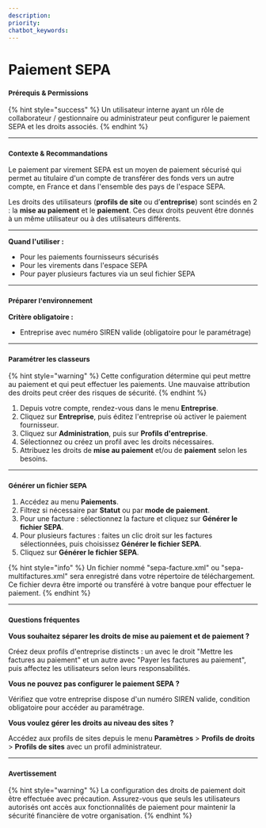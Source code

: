 ```yaml
---
description: 
priority: 
chatbot_keywords: 
---
```


# Paiement SEPA

### <sup>**Prérequis & Permissions**</sup>

{% hint style="success" %}
Un utilisateur interne ayant un rôle de collaborateur / gestionnaire ou administrateur peut configurer le paiement SEPA et les droits associés.
{% endhint %}

***

### <sup>**Contexte & Recommandations**</sup>

Le paiement par virement SEPA est un moyen de paiement sécurisé qui permet au titulaire d'un compte de transférer des fonds vers un autre compte, en France et dans l'ensemble des pays de l'espace SEPA.

Les droits des utilisateurs (**profils de site** ou d’**entreprise**) sont scindés en 2 : la **mise au paiement** et le **paiement**. Ces deux droits peuvent être donnés à un même utilisateur ou à des utilisateurs différents.

***

**Quand l'utiliser :**

* Pour les paiements fournisseurs sécurisés
* Pour les virements dans l'espace SEPA
* Pour payer plusieurs factures via un seul fichier SEPA

***

### <sup>**Préparer l'environnement**</sup>

**Critère obligatoire :**

* Entreprise avec numéro SIREN valide (obligatoire pour le paramétrage)

***

### <sup>**Paramétrer les classeurs**</sup>

{% hint style="warning" %}
Cette configuration détermine qui peut mettre au paiement et qui peut effectuer les paiements. Une mauvaise attribution des droits peut créer des risques de sécurité.
{% endhint %}

1. Depuis votre compte, rendez-vous dans le menu **Entreprise**.
2. Cliquez sur **Entreprise**, puis éditez l'entreprise où activer le paiement fournisseur.
3. Cliquez sur **Administration**, puis sur **Profils d'entreprise**.
4. Sélectionnez ou créez un profil avec les droits nécessaires.
5. Attribuez les droits de **mise au paiement** et/ou de **paiement** selon les besoins.

***

### <sup>**Générer un fichier SEPA**</sup>

1. Accédez au menu **Paiements**.
2. Filtrez si nécessaire par **Statut** ou par **mode de paiement**.
3. Pour une facture : sélectionnez la facture et cliquez sur **Générer le fichier SEPA**.
4. Pour plusieurs factures : faites un clic droit sur les factures sélectionnées, puis choisissez **Générer le fichier SEPA**.
5. Cliquez sur **Générer le fichier SEPA**.

{% hint style="info" %}
Un fichier nommé "sepa-facture.xml" ou "sepa-multifactures.xml" sera enregistré dans votre répertoire de téléchargement. Ce fichier devra être importé ou transféré à votre banque pour effectuer le paiement.
{% endhint %}

***

### <sup>**Questions fréquentes**</sup>

**Vous souhaitez séparer les droits de mise au paiement et de paiement ?**

Créez deux profils d'entreprise distincts : un avec le droit "Mettre les factures au paiement" et un autre avec "Payer les factures au paiement", puis affectez les utilisateurs selon leurs responsabilités.

**Vous ne pouvez pas configurer le paiement SEPA ?**

Vérifiez que votre entreprise dispose d'un numéro SIREN valide, condition obligatoire pour accéder au paramétrage.

**Vous voulez gérer les droits au niveau des sites ?**

Accédez aux profils de sites depuis le menu **Paramètres** > **Profils de droits** > **Profils de sites** avec un profil administrateur.

***

### <sup>**Avertissement**</sup>

{% hint style="warning" %}
La configuration des droits de paiement doit être effectuée avec précaution. Assurez-vous que seuls les utilisateurs autorisés ont accès aux fonctionnalités de paiement pour maintenir la sécurité financière de votre organisation.
{% endhint %}
